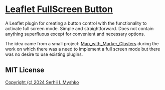 # [Leaflet FullScreen Button](https://sergeiown.github.io/Leaflet_FullScreen_Button/)

A Leaflet plugin for creating a button control with the functionality to activate full screen mode. Simple and straightforward. Does not contain anything superfluous except for convenient and necessary options.

The idea came from a small project: [Map_with_Marker_Clusters](https://sergeiown.github.io/Map_with_Marker_Clusters/) during the work on which there was a need to implement a full screen mode but there was no desire to use existing plugins.

## MIT License

[Copyright (c) 2024 Serhii I. Myshko](https://github.com/sergeiown/Leaflet_FullScreen_Button/blob/main/LICENSE)